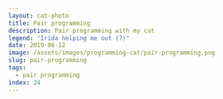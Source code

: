 ```yaml
---
layout: cat-photo
title: Pair programming
description: Pair programming with my cat
legend: "Irida helping me out (?)"
date: 2019-06-12
image: /assets/images/programming-cat/pair-programming.png
slug: pair-programming
tags:
  - pair programming
index: 24
---
```

